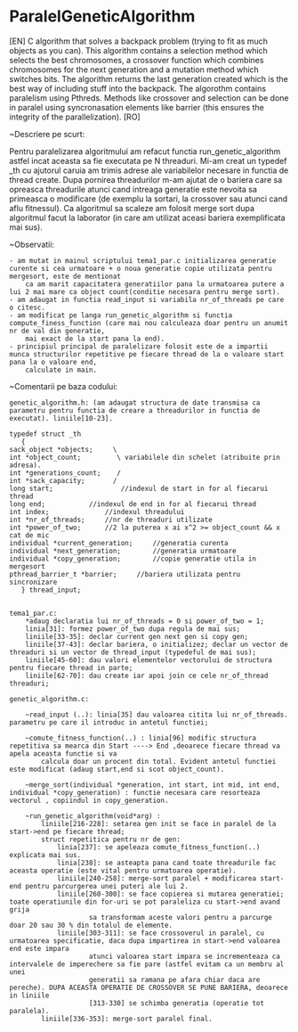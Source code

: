# ParalelGeneticAlgorithm
[EN]
C algorithm that solves a backpack problem (trying to fit as much objects as you can). This algorithm contains a selection method which selects the best chromosomes, a crossover function which combines chromosomes for the next generation and a mutation method which switches bits.
The algorithm returns the last generation created which is the best way of including stuff into the backpack.
The algorothm contains paralelism using Pthreds. Methods like crossover and selection can be done in paralel using syncronasation elements like barrier (this ensures the integrity of the parallelization).
[RO]

~Descriere pe scurt:

Pentru paralelizarea algoritmului am refacut functia run_genetic_algorithm astfel incat aceasta sa fie executata pe N threaduri. Mi-am creat un typedef \_th cu ajutorul
caruia am trimis adrese ale variabilelor necesare in functia de thread create. Dupa pornirea threadurilor m-am ajutat de o bariera care sa opreasca threadurile atunci 
cand intreaga generatie este nevoita sa primeasca o modificare (de exemplu la sortari, la crossover sau atunci cand aflu fitnessul). Ca algoritmul sa scaleze am folosit 
merge sort dupa algoritmul facut la laborator (in care am utilizat aceasi bariera exemplificata mai sus).

~Observatii:

	- am mutat in mainul scriptului tema1_par.c initializarea generatie curente si cea urmatoare + o noua generatie copie utilizata pentru mergesort, este de mentionat
		ca am marit capacitatera generatiilor pana la urmatoarea putere a lui 2 mai mare ca object count(conditie necesara pentru merge sort).
	- am adaugat in functia read_input si variabila nr_of_threads pe care o citesc.
	- am modificat pe langa run_genetic_algorithm si functia compute_finess_function (care mai nou calculeaza doar pentru un anumit nr de val din generatie,
		mai exact de la start pana la end).
	- principiul principal de paralelizare folosit este de a impartii munca structurilor repetitive pe fiecare thread de la o valoare start pana la o valoare end,
		calculate in main.

~Comentarii pe baza codului:

	genetic_algorithm.h: (am adaugat structura de date transmisa ca parametru pentru functia de creare a threadurilor in functia de executat). liniile[10-23].
	
	typedef struct _th
       {
	sack_object *objects;     \
	int *object_count;         \ variabilele din schelet (atribuite prin adresa).
	int *generations_count;    /
	int *sack_capacity;       /
	long start;                 //indexul de start in for al fiecarui thread
	long end;		    //indexul de end in for al fiecarui thread
	int index;	            //indexul threadului
	int *nr_of_threads;	    //nr de threaduri utilizate
	int *power_of_two;	    //2 la puterea x ai x^2 >= object_count && x cat de mic
	individual *current_generation;		//generatia curenta
	individual *next_generation;		//generatia urmatoare
	individual *copy_generation;		//copie generatie utila in mergesort
	pthread_barrier_t *barrier;		//bariera utilizata pentru sincronizare
       } thread_input;


	tema1_par.c: 
		*adaug declaratia lui nr_of_threads = 0 si power_of_two = 1;
		linia[31]: formez power_of_two dupa regula de mai sus;
		liniile[33-35]: declar current gen next gen si copy gen;
		liniile[37-43]: declar bariera, o initializez; declar un vector de threaduri si un vector de thread_input (typedeful de mai sus);
		liniile[45-60]: dau valori elementelor vectorului de structura pentru fiecare thread in parte;
		liniile[62-70]: dau create iar apoi join ce cele nr_of_thread threaduri;

	genetic_algorithm.c:
		
		~read_input (..): linia[35] dau valoarea citita lui nr_of_threads. parametru pe care il introduc in antetul functiei;
		
		~comute_fitness_function(..) : linia[96] modific structura repetitiva sa mearca din Start ----> End ,deoarece fiecare thread va apela aceasta functie si va
			calcula doar un procent din total. Evident antetul functiei este modificat (adaug start,end si scot object_count).

		~merge_sort(individual *generation, int start, int mid, int end, individual *copy_generation) : functie necesara care resorteaza vectorul , copiindul in copy_generation.
		
		~run_genetic_algorithm(void*arg) : 
			liniile[216-228]: setarea gen init se face in paralel de la start->end pe fiecare thread;
			struct repetitica pentru nr de gen:
				linia[237]: se apeleaza comute_fitness_function(..) explicata mai sus.
				linia[238]: se asteapta pana cand toate threadurile fac aceasta operatie (este vital pentru urmatoarea operatie).
				liniile[240-258]: merge-sort paralel + modificarea start-end pentru parcurgerea unei puteri ale lui 2.
				liniile[260-300]: se face copierea si mutarea generatiei; toate operatiunile din for-uri se pot paraleliza cu start->end avand grija
						sa transformam aceste valori pentru a parcurge doar 20 sau 30 % din totalul de elemente.
				liniile[303-311]: se face crossoverul in paralel, cu urmatoarea specificatie, daca dupa impartirea in start->end valoarea end este impara
						atunci valoarea start impara se incrementeaza ca intervalele de imperechere sa fie pare (astfel evitam ca un membru al unei
						generatii sa ramana pe afara chiar daca are pereche). DUPA ACEASTA OPERATIE DE CROSSOVER SE PUNE BARIERA, deoarece in liniile
						[313-330] se schimba generatia (operatie tot paralela).
			liniile[336-353]: merge-sort paralel final.		 
